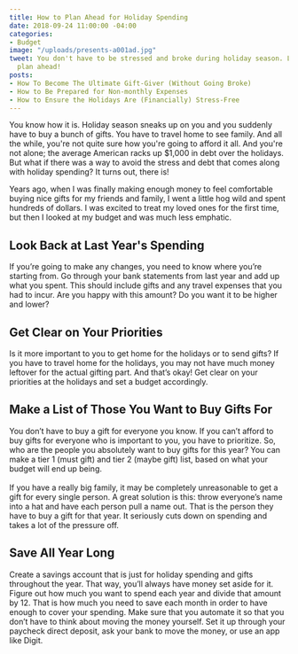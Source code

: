 ```yaml
---
title: How to Plan Ahead for Holiday Spending
date: 2018-09-24 11:00:00 -04:00
categories:
- Budget
image: "/uploads/presents-a001ad.jpg"
tweet: You don't have to be stressed and broke during holiday season. Learn how to
  plan ahead!
posts:
- How To Become The Ultimate Gift-Giver (Without Going Broke)
- How to Be Prepared for Non-monthly Expenses
- How to Ensure the Holidays Are (Financially) Stress-Free
---
```


You know how it is. Holiday season sneaks up on you and you suddenly have to buy a bunch of gifts. You have to travel home to see family. And all the while, you're not quite sure how you're going to afford it all. And you're not alone; the average American racks up $1,000 in debt over the holidays. But what if there was a way to avoid the stress and debt that comes along with holiday spending? It turns out, there is!

Years ago, when I was finally making enough money to feel comfortable buying nice gifts for my friends and family, I went a little hog wild and spent hundreds of dollars. I was excited to treat my loved ones for the first time, but then I looked at my budget and was much less emphatic. 

## Look Back at Last Year's Spending

If you’re going to make any changes, you need to know where you’re starting from. Go through your bank statements from last year and add up what you spent. This should include gifts and any travel expenses that you had to incur. Are you happy with this amount? Do you want it to be higher and lower?

## Get Clear on Your Priorities

Is it more important to you to get home for the holidays or to send gifts? If you have to travel home for the holidays, you may not have much money leftover for the actual gifting part. And that’s okay! Get clear on your priorities at the holidays and set a budget accordingly.

## Make a List of Those You Want to Buy Gifts For

You don’t have to buy a gift for everyone you know. If you can’t afford to buy gifts for everyone who is important to you, you have to prioritize. So, who are the people you absolutely want to buy gifts for this year? You can make a tier 1 (must gift) and tier 2 (maybe gift) list, based on what your budget will end up being.\
\
If you have a really big family, it may be completely unreasonable to get a gift for every single person. A great solution is this: throw everyone’s name into a hat and have each person pull a name out. That is the person they have to buy a gift for that year. It seriously cuts down on spending and takes a lot of the pressure off.

## Save All Year Long

Create a savings account that is just for holiday spending and gifts throughout the year. That way, you’ll always have money set aside for it. Figure out how much you want to spend each year and divide that amount by 12. That is how much you need to save each month in order to have enough to cover your spending. Make sure that you automate it so that you don’t have to think about moving the money yourself. Set it up through your paycheck direct deposit, ask your bank to move the money, or use an app like Digit.